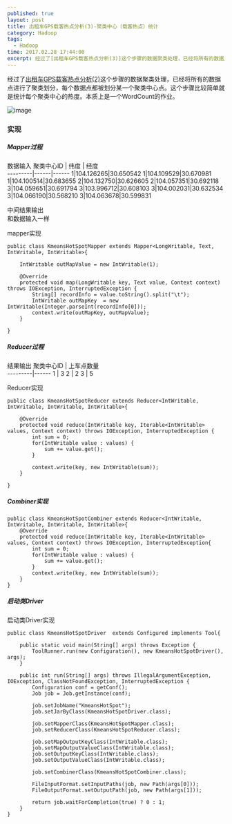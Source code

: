 ```yaml
---
published: true
layout: post
title: 出租车GPS载客热点分析(3)-聚类中心（载客热点）统计
category: Hadoop
tags: 
  - Hadoop
time: 2017.02.28 17:44:00
excerpt: 经过了[出租车GPS载客热点分析(3)]这个步骤的数据聚类处理，已经将所有的数据点进行了聚类划分，每个数据点都被划分某一个聚类中心点。这个步骤比较简单就是统计每个聚类中心的热度。本质上是一个WordCount的作业。
---
```


经过了[出租车GPS载客热点分析(2)](http://mazhiyu.info/hadoop/2017/02/28/%E5%87%BA%E7%A7%9F%E8%BD%A6GPS%E8%BD%BD%E5%AE%A2%E7%83%AD%E7%82%B9%E5%88%86%E6%9E%90(2)-%E6%95%B0%E6%8D%AE%E7%82%B9Kmeans%E8%81%9A%E7%B1%BB)这个步骤的数据聚类处理，已经将所有的数据点进行了聚类划分，每个数据点都被划分某一个聚类中心点。这个步骤比较简单就是统计每个聚类中心的热度。本质上是一个WordCount的作业。

![image](http://od4ghyr10.bkt.clouddn.com/hadoop/Fetcer%E6%8B%89%E5%8F%96%E6%95%B0%E6%8D%AE%E6%B5%81%E7%A8%8B.jpg)

### 实现

##### Mapper过程
数据输入
聚类中心ID | 纬度 | 经度  
---------|------|------
1|104.126265|30.650542
1|104.109529|30.670981
1|104.100514|30.683655
2|104.132750|30.626605
2|104.057351|30.692118
3|104.059651|30.691794
3|103.996712|30.608103
3|104.002031|30.632534
3|104.066190|30.568210
3|104.063678|30.599831


中间结果输出  
和数据输入一样

mapper实现
```
public class KmeansHotSpotMapper extends Mapper<LongWritable, Text, IntWritable, IntWritable>{
    
    IntWritable outMapValue = new IntWritable(1);
    
    @Override
    protected void map(LongWritable key, Text value, Context context) throws IOException, InterruptedException {
        String[] recordInfo = value.toString().split("\t");
        IntWritable outMapKey  = new  IntWritable(Integer.parseInt(recordInfo[0]));
        context.write(outMapKey, outMapValue);
    }
    
}
```
##### Reducer过程
结果输出
聚类中心ID | 上车点数量  
---------|------
1 | 3
2 | 2
3 | 5

Reducer实现
```
public class KmeansHotSpotReducer extends Reducer<IntWritable, IntWritable, IntWritable, IntWritable>{
    
    @Override
    protected void reduce(IntWritable key, Iterable<IntWritable> values, Context context) throws IOException, InterruptedException {
        int sum = 0;
        for(IntWritable value : values) {
            sum += value.get();
        }
        
        context.write(key, new IntWritable(sum));
    }
    
}
```


##### Combiner实现
```
public class KmeansHotSpotCombiner extends Reducer<IntWritable, IntWritable, IntWritable, IntWritable>{
    @Override
    protected void reduce(IntWritable key, Iterable<IntWritable> values, Context context) throws IOException, InterruptedException{
        int sum = 0;
        for(IntWritable value : values) {
            sum += value.get();
        }
        context.write(key, new IntWritable(sum));
    }
}

```

##### 启动类Driver
启动类Driver实现
```
public class KmeansHotSpotDriver  extends Configured implements Tool{
    
    public static void main(String[] args) throws Exception {
        ToolRunner.run(new Configuration(), new KmeansHotSpotDriver(), args);
    }
    
    public int run(String[] args) throws IllegalArgumentException, IOException, ClassNotFoundException, InterruptedException {
        Configuration conf = getConf();
        Job job = Job.getInstance(conf);
        
        job.setJobName("KmeansHotSpot");
        job.setJarByClass(KmeansHotSpotDriver.class);
        
        job.setMapperClass(KmeansHotSpotMapper.class);
        job.setReducerClass(KmeansHotSpotReducer.class);
        
        job.setMapOutputKeyClass(IntWritable.class);
        job.setMapOutputValueClass(IntWritable.class);
        job.setOutputKeyClass(IntWritable.class);
        job.setOutputValueClass(IntWritable.class);
        
        job.setCombinerClass(KmeansHotSpotCombiner.class);
        
        FileInputFormat.setInputPaths(job, new Path(args[0]));
        FileOutputFormat.setOutputPath(job, new Path(args[1]));
        
        return job.waitForCompletion(true) ? 0 : 1;
    }
}

```